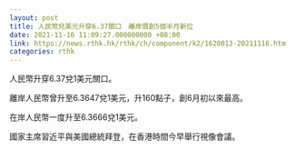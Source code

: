 ```yaml
---
layout: post
title: 人民幣兌美元升穿6.37關口　離岸價創5個半月新位
date: 2021-11-16 11:09:27.000000000 +08:00
link: https://news.rthk.hk/rthk/ch/component/k2/1620013-20211116.htm
categories: rthk
---
```


人民幣升穿6.37兌1美元關口。

離岸人民幣曾升至6.3647兌1美元，升160點子，創6月初以來最高。

在岸人民幣一度升至6.3666兌1美元。

國家主席習近平與美國總統拜登，在香港時間今早舉行視像會議。
